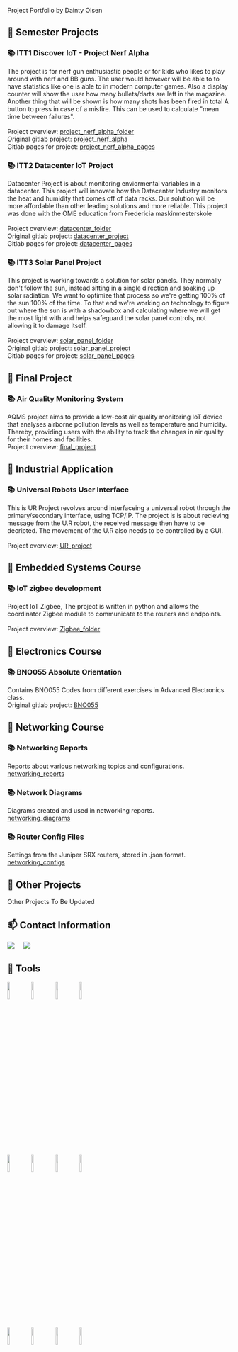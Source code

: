 Project Portfolio by Dainty Olsen

## :file_folder: Semester Projects
### :books: ITT1 Discover IoT - Project Nerf Alpha
The project is for nerf gun enthusiastic people or for kids who likes to play around with nerf and BB guns. The user would however will be able to to have statistics like one is able to in modern computer games. Also a display counter will show the user how many bullets/darts are left in the magazine. Another thing that will be shown is how many shots has been fired in total A button to press in case of a misfire. This can be used to calculate "mean time between failures".  
<br>
Project overview: [project_nerf_alpha_folder]
<br>
Original gitlab project: [project_nerf_alpha]
<br>
Gitlab pages for project: [project_nerf_alpha_pages]
<br>

### :books: ITT2 Datacenter IoT Project
Datacenter Project is about monitoring enviormental variables in a datacenter. This project will innovate how the Datacenter Industry monitors the heat and humidity that comes off of data racks. Our solution will be more affordable than other leading solutions and more reliable.  This project was done with the OME education from Fredericia maskinmesterskole      
<br> 
Project overview: [datacenter_folder]
<br>
Original gitlab project: [datacenter_project]
<br>
Gitlab pages for project: [datacenter_pages]
<br>

### :books: ITT3 Solar Panel Project
This project is working towards a solution for solar panels. They normally don't follow the sun, instead sitting in a single direction and soaking up solar radiation. We want to optimize that process so we're getting 100% of the sun 100% of the time. To that end we're working on technology to figure out where the sun is with a shadowbox and calculating where we will get the most light with and helps safeguard the solar panel controls, not allowing it to damage itself.                                       
<br>
Project overview: [solar_panel_folder]
<br>
Original gitlab project: [solar_panel_project]
<br>
Gitlab pages for project: [solar_panel_pages]
<br>

## :file_folder: Final Project
### :books: Air Quality Monitoring System
AQMS project aims to provide a low-cost air quality monitoring IoT device that analyses airborne pollution levels as well as temperature and humidity. Thereby, providing users with the ability to track the changes in air quality for their homes and facilities.
<br>
Project overview: [final_project]
<br>

## :file_folder: Industrial Application
### :books: Universal Robots User Interface
This is UR Project revolves around interfaceing a universal robot through the primary/secondary interface, using TCP/IP.
The project is is about recieving message from the U.R robot, the received message then have to be decripted.
The movement of the U.R also needs to be controlled by a GUI.   
<br>
Project overview: [UR_project]
<br>

## :file_folder: Embedded Systems Course
### :books: IoT zigbee development
Project IoT Zigbee, The project is written in python and allows the coordinator Zigbee module to communicate to the routers and endpoints.
<br>  
Project overview: [Zigbee_folder]
<br>

## :file_folder: Electronics Course
### :books: BNO055 Absolute Orientation
Contains BNO055 Codes from different exercises in Advanced Electronics class.
<br>
Original gitlab project: [BNO055]
<br>

## :file_folder: Networking Course
### :books: Networking Reports
Reports about various networking topics and configurations.
<br>
[networking_reports]

### :books: Network Diagrams
Diagrams created and used in networking reports.
<br>
[networking_diagrams]

### :books: Router Config Files
Settings from the Juniper SRX routers, stored in .json format.
<br>
[networking_configs]

## :file_folder: Other Projects
Other Projects To Be Updated
<br>

## :mailbox: Contact Information
<p align="left">
  <a href="mailto:olsendainty@gmail.com?subject=Hello%20Dainty"><img src="https://img.shields.io/badge/gmail-%23D14836.svg?&style=for-the-badge&logo=gmail&logoColor=white" /></a>&nbsp;&nbsp;&nbsp;&nbsp;
  <a href="https://www.linkedin.com/in/olsendainty/"><img src="https://img.shields.io/badge/linkedin-%230077B5.svg?&style=for-the-badge&logo=linkedin&logoColor=white" /></a>&nbsp;&nbsp;&nbsp;&nbsp;
</p>


## 🔧 Tools
  <code><img width="10%" src="https://www.vectorlogo.zone/logos/inkscape/inkscape-ar21.svg"></code>
  <code><img width="10%" src="https://www.vectorlogo.zone/logos/pocoo_flask/pocoo_flask-ar21.svg"></code>
  <code><img width="10%" src="https://www.vectorlogo.zone/logos/gnu_bash/gnu_bash-ar21.svg"></code>
  <code><img width="10%" src="https://www.vectorlogo.zone/logos/gitlab/gitlab-ar21.svg"></code>
  <br />
  <code><img width="10%" src="https://www.vectorlogo.zone/logos/nginx/nginx-ar21.svg"></code>
  <code><img width="10%" src="https://www.vectorlogo.zone/logos/ubuntu/ubuntu-ar21.svg"></code>
  <code><img width="10%" src="https://www.vectorlogo.zone/logos/debian/debian-ar21.svg"></code>
  <code><img width="10%" src="https://www.vectorlogo.zone/logos/wireshark/wireshark-ar21.svg"></code>
  <br />
  <code><img width="10%" src="https://www.vectorlogo.zone/logos/raspberrypi/raspberrypi-ar21.svg"></code>
  <code><img width="10%" src="https://www.vectorlogo.zone/logos/python/python-ar21.svg"></code>
  <code><img width="10%" src="https://www.vectorlogo.zone/logos/arduino/arduino-ar21.svg"></code>
  <code><img width="10%" src="https://www.vectorlogo.zone/logos/git-scm/git-scm-ar21.svg"></code>
  <br />


[project_nerf_alpha_folder]: https://github.com/aikamadeitah/UCL-Semester-Projects/tree/main/ITT1_project_nerf_alpha
[project_nerf_alpha]: https://gitlab.com/20a-itt1-project/team_b2
[project_nerf_alpha_pages]: https://20a-itt1-project.gitlab.io/team_b2/#
[datacenter_folder]: https://github.com/aikamadeitah/UCL-Semester-Projects/tree/main/ITT2_datacenter_project
[datacenter_project]: https://gitlab.com/21s-itt2-datacenter-students-group/team-b3
[datacenter_pages]: https://21s-itt2-datacenter-students-group.gitlab.io/team-b3/
[solar_panel_folder]: https://github.com/aikamadeitah/UCL-Semester-Projects/tree/main/ITT3_solar_panel_project
[solar_panel_project]: https://gitlab.com/21a-itt3-project-student-group/itt3_solar_panel_group2
[solar_panel_pages]: https://21a-itt3-project-student-group.gitlab.io/itt3_solar_panel_group2/
[final_project]: https://github.com/aikamadeitah/Final-Project
[UR_project]: https://github.com/aikamadeitah/UR-Interface-Project
[Zigbee_folder]: https://github.com/aikamadeitah/IT-Technology-Courses/tree/main/Embedded-Systems
[BNO055]: https://github.com/aikamadeitah/IT-Technology-Courses/tree/main/Electronics/BNO055
[networking_reports]: https://github.com/aikamadeitah/IT-Technology-Courses/tree/main/Networking/networking_reports
[networking_diagrams]: https://github.com/aikamadeitah/IT-Technology-Courses/tree/main/Networking/networking_diagrams
[networking_configs]: https://github.com/aikamadeitah/IT-Technology-Courses/tree/main/Networking/networking_configs
[linkedin]: https://www.linkedin.com/in/olsendainty/

